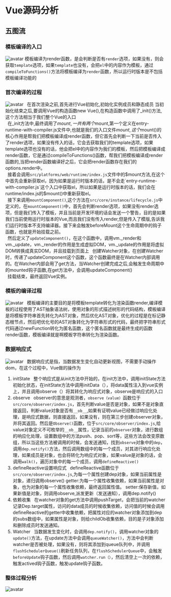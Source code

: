# Vue源码分析
## 五图流
### 模板编译的入口
![avatar](20200731000936412.jpg)
模板编译为render函数，是会判断是否有`render`选项，如果没有，则会获取`template`选项，如果`template`也没有，会把`el`中的内容作为模板，通过`compileToFunctions()`方法将模板编译为`render`函数，所以运行时版本是不包括模板编译功能的
### 首次编译的过程
![avatar](20200731001033707.png)
&ensp;在首次渲染之前,首先进行Vue初始化,初始化实例成员和静态成员
当初始化结束之后,要调用Vue的构造函数new Vue(),在构造函数中调用了_init()方法,这个方法相当于我们整个Vue的入口<br>
&ensp;在_init方法中,最终调用了$mount,一共有两个$mount,第一个定义在entry-runtime-with-compiler.js文件中,也就是我们的入口文件$mount,这个$mount()的核心作用是帮我们把模板编译成render函数，但它首先会判断一下当前是否传入了render选项，如果没有传入的话，它会去获取我们的template选项，如果template选项也没有的话，他会把el中的内容作为我们的模板，然后把模板编译成render函数，它是通过compileToFunctions()函数，帮我们把模板编译成render函数的,当把render函数编译好之后，它会把render函数存在我们的options.render中。<br>
&ensp;接着会调用`src/platforms/web/runtime/index.js`文件中的$mount方法,在这个中首先会重新获取el，因为如果是运行时版本的话，是不会走`entry-runtime-with-compiler.js`这个入口中获取el，所以如果是运行时版本的话，我们会在runtime/index.js的$mount()中重新获取el。<br>
&ensp;接下来调用`mountComponent()`,这个方法在`src/core/instance/lifecycle.js`中定义的，在`mountComponent()`中，首先会判断render选项，如果没有render选项，但是我们传入了模板，并且当前是开发环境的话会发送一个警告，目的是如果我们当前使用运行时版本的Vue,而且我们没有传入render,但是传入了模版,告诉我们运行时版本不支持编译器。接下来会触发beforeMount这个生命周期中的钩子函数，也就是开始挂载之前。<br>
&ensp;然后定义了`updateComponent()`，在这个函数中，调用vm._render和vm._update，vm._render的作用是生成虚拟DOM，vm._update的作用是将虚拟DOM转换成真实DOM，并且挂载到页面上
&ensp;创建Watcher对象，在创建Watcher时，传递了updateComponent这个函数，这个函数最终是在Watcher内部调用的。在Watcher内部会用了get方法，当Watcher创建完成之后,会触发生命周期中的mounted钩子函数,在get方法中，会调用updateComponent()<br>
&ensp;挂载结束，最终返回Vue实例。
### 模板的编译过程
![avatar](20200731001216125.jpg)
&ensp;模板编译的主要目的是将模板template转化为渲染函数render,编译模板的过程使用了AST抽象语法树，使用对象的形式描述树形的代码结构，模板编译是将模板字符串首先转化为AST对象，然后优化AST对象，优化的过程是在标记静态根节点，然后吧优化号的AST对象转化为字符串形式的代码，最终把字符串形式代码通过newFunction转化为匿名函数，这个匿名函数就是最终生成的函数render函数，模板编译就是啊模板字符串转化为渲染函数。
### 数据响应式
![avatar](20200731001319543.png)
&ensp;数据响应式是指，当数据发生变化自动更新视图，不需要手动操作dom，在这个过程中，Vue做的操作为
1. initState
&ensp;整个响应式是从init方法中开始的，在init方法中，调用initState方法初始化状态，在initState方法中调用initData（），将data属性注入到vue实例上，并且调用observe（）将其转化为响应式对象，observe是响应式的入口
2. observe
&ensp;observer的意思是观测者，`observe（value）`函数位于`src/core/observer/index.js`，首先判断value是否是对象，如果不是对象直接返回，判断value对象是否有`__ob__`,如果有证明value已经做过响应化处理，是响应式数据，则直接返回，如果没有，则在第三步创建observer对象，并将其返回。然后是`Observe()`函数，位于`src/core/observer/index.js`,给value对象定义不可枚举的`__ob__`属性，记录当前的`observer`对象，进行数组的响应化处理，设置数组中的方法push、pop、sort等，这些方法会改变原数组，所以当这些方法被调用的时候，会发送通知，找到`observe`对象中的`dep`，调用`dep.notify()`方法，然后调用数组中的每一个成员，对其进行响应化处理，如果成员是对象，也会将转化为响应式对象，如果value是对象的话，会调用`walk()`，遍历对象中的每一个成员，调用`defineReactive()`
3. defineReactive设置响应式
&ensp;defineReactive函数位于`src/core/observer/index.js`,为每一个属性创建dep对象，如果当前属性是对象，递归调用observe()
getter:为每一个属性收集依赖，如果当前属性是对象，也为对象的每一个属性收集依赖，最终返回属性值。
setter:保存新值，如果新值是对象，则调用observe,派发更新（发送通知），调用dep.notify()
4. 依赖收集
&ensp;在watcher对象的get方法中调用pushTarget，会把当前的watcher记录Dep.target属性，访问的data成员的时候收集依赖，访问值的时候会调用defineReactive的getter中收集依赖，把属性对应的watcher对象添加到dep的subs数组中，如果属性是对象，则给childOb收集依赖，目的是子对象添加和删除成员时发送通知。
5. Watcher
&ensp;当数据发生变化时，会调用`dep.notify()`，调用watcher对象的`update()`方法，在update方法中会调用`queueWatcher()`，方法中会判断watcher是否被处理，如果没有，则将其添加到queue队列中，并调用`flushSchedulerQueue()`刷新任务队列，在`flushSchedulerQueue`中，会触发`beforeUpdate`钩子函数，然后调用`watcher.run（）`，然后清空上一次的依赖，触发actived钩子函数，触发update钩子函数。
### 整体过程分析
![avatar](20200731001647591.png)

